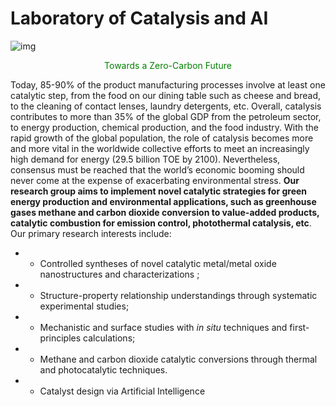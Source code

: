 # **Laboratory of**  Catalysis and AI

![img](https://sites.gc.sjtu.edu.cn/yulian-he/wp-content/uploads/sites/31/2025/08/Picture1-scaled.jpg)

<div align="center"><span style="color:green">Towards a Zero-Carbon Future</span></div>

Today, 85-90% of the product manufacturing processes involve at least one catalytic step, from the food on our dining table such as cheese and bread, to the cleaning of contact lenses, laundry detergents, etc. Overall, catalysis contributes to more than 35% of the global GDP from the petroleum sector, to energy production, chemical production, and the food industry. With the rapid growth of the global population, the role of catalysis becomes more and more vital in the worldwide collective efforts to meet an increasingly high demand for energy (29.5 billion TOE by 2100). Nevertheless, consensus must be reached that the world’s economic booming should never come at the expense of exacerbating environmental stress. **Our research group aims to implement novel catalytic strategies for green energy production and environmental applications, such as greenhouse gases methane and carbon dioxide conversion to value-added products, catalytic combustion for emission control, photothermal catalysis, etc**. Our primary research interests include:

- - Controlled syntheses of novel catalytic metal/metal oxide nanostructures and characterizations ;

- - Structure-property relationship understandings through systematic experimental studies;

- - Mechanistic and surface studies with *in situ* techniques and first-principles calculations;

- - Methane and carbon dioxide catalytic conversions through thermal and photocatalytic techniques.

- - Catalyst design via Artificial Intelligence
